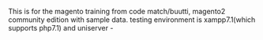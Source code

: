 This is for the magento training from code match/buutti, magento2 community edition with sample data. testing environment is xampp7.1(which supports php7.1) and uniserver -

